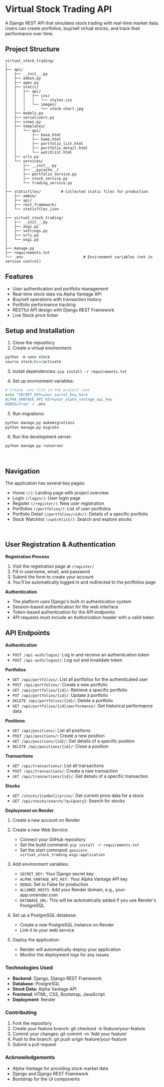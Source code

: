 # Virtual Stock Trading API

A Django REST API that simulates stock trading with real-time market data. Users can create portfolios, buy/sell virtual stocks, and track their performance over time.

## Project Structure

```text
virtual_stock_trading/
│
├── api/
│   ├── __init__.py
│   ├── admin.py
│   ├── apps.py
│   ├── static/
│   │   ├── api/
│   │   │   ├── css/
│   │   │   │   └── styles.css
│   │   │   └── images/
│   │   │       └── stock-chart.jpg
│   ├── models.py
│   ├── serializers.py
│   ├── views.py
│   ├── templates/                          
│   │   └── api/
│   │       ├── base.html                   
│   │       ├── home.html                   
│   │       ├── portfolio_list.html         
│   │       ├── portfolio_detail.html     
│   │       └── watchlist.html 
│   ├── urls.py
│   └── services/
│       ├── __init__.py
│       ├── __pycache__/
│       ├── portfolio_service.py
│       ├── stock_service.py
│       └── trading_service.py
│
├── staticfiles/         # Collected static files for production
│   ├── admin/
│   ├── api/
│   ├── rest_framework/
│   └── staticfiles.json
│
├── virtual_stock_trading/
│   ├── __init__.py
│   ├── asgi.py
│   ├── settings.py
│   ├── urls.py
│   └── wsgi.py
│
├── manage.py
├── requirements.txt                     
└── .env                           # Environment variables (not in version control)   
```
## Features

- User authentication and portfolio management
- Real-time stock data via Alpha Vantage API
- Buy/sell operations with transaction history
- Portfolio performance tracking
- RESTful API design with Django REST Framework
- Live Stock price ticker

## Setup and Installation

1. Clone the repository
2. Create a virtual environment:

```python
python -m venv stock 
source stock/bin/activate
```
3. Install dependencies:
`pip install -r requirements.txt`

4. Set up environment variables:
```bash
# Create .env file in the project root
echo "SECRET_KEY=your_secret_key_here
ALPHA_VANTAGE_API_KEY=your_alpha_vantage_api_key
DEBUG=True" > .env
```

5. Run migrations:
```bash
python manage.py makemigrations
python manage.py migrate
```

6. Run the development server:
```bash
python manage.py runserver
```

<br>

## Navigation
The application has several key pages:

* Home `(/)`: Landing page with project overview
* Login `(/login/)`: User login page
* Register `(/register/)`: New user registration
* Portfolios `(/portfolios/)`: List of user portfolios
* Portfolio Detail `(/portfolios/<id>/)`: Details of a specific portfolio
* Stock Watchlist `(/watchlist/)`: Search and explore stocks

<br>

## User Registration & Authentication
__Registration Process__
1. Visit the registration page at `/register/`
2. Fill in username, email, and password
3. Submit the form to create your account
4. You'll be automatically logged in and redirected to the portfolios page

__Authentication__

* The platform uses Django's built-in authentication system
* Session-based authentication for the web interface
* Token-based authentication for the API endpoints
* API requests must include an Authorization header with a valid token

## API Endpoints

__Authentication__
* `POST /api-auth/login/`: Log in and receive an authentication token
* `POST /api-auth/logout/`: Log out and invalidate token

__Portfolios__

* `GET /api/portfolios/`: List all portfolios for the authenticated user
* `POST /api/portfolios/`: Create a new portfolio
* `GET /api/portfolios/{id}/`: Retrieve a specific portfolio
* `PUT /api/portfolios/{id}/`: Update a portfolio
* `DELETE /api/portfolios/{id}/`: Delete a portfolio
* `GET /api/portfolios/{id}/performance/`: Get historical performance data

__Positions__
* `GET /api/positions/`: List all positions
* `POST /api/positions/`: Create a new position
* `GET /api/positions/{id}/`: Get details of a specific position
* `DELETE /api/positions/{id}/`: Close a position

__Transactions__
* `GET /api/transactions/`: List all transactions
* `POST /api/transactions/`: Create a new transaction
* `GET /api/transactions/{id}/`: Get details of a specific transaction

__Stocks__
* `GET /stocks/{symbol}/price/`: Get current price data for a stock
* `GET /api/stocks/search/?q={query}`: Search for stocks

__Deployment on Render__

1. Create a new account on Render

2. Create a new Web Service:
    * Connect your GitHub repository
    * Set the build command: `pip install -r requirements.txt`
    * Set the start command: `gunicorn virtual_stock_trading.wsgi:application`

3. Add environment variables:
    * `SECRET_KEY:` Your Django secret key
    * `ALPHA_VANTAGE_API_KEY:` Your Alpha Vantage API key
    * `DEBUG`: Set to False for production
    * `ALLOWED_HOSTS`: Add your Render domain, e.g., your-app.onrender.com
    * `DATABASE_URL`: This will be automatically added if you use Render's PostgreSQL

4. Set up a PostgreSQL database:
    * Create a new PostgreSQL instance on Render
    * Link it to your web service

5. Deploy the application:
    * Render will automatically deploy your application
    * Monitor the deployment logs for any issues

### Technologies Used
* __Backend__: Django, Django REST Framework
* __Database:__ PostgreSQL
* __Stock Data:__ Alpha Vantage API
* __Frontend__: HTML, CSS, Bootstrap, JavaScript
* __Deployment__: Render


### Contributing
1. Fork the repository
2. Create your feature branch: git checkout -b feature/your-feature
3. Commit your changes: git commit -m 'Add your feature'
4. Push to the branch: git push origin feature/your-feature
5. Submit a pull request

### Acknowledgements
* Alpha Vantage for providing stock market data
* Django and Django REST Framework
* Bootstrap for the UI components


